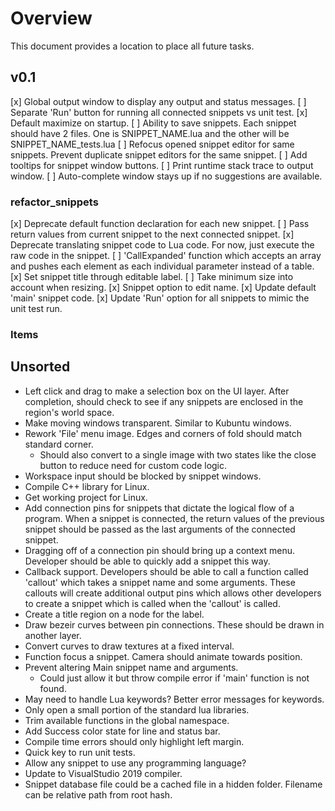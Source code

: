 # Overview
This document provides a location to place all future tasks.

## v0.1
 [x] Global output window to display any output and status messages.
 [ ] Separate 'Run' button for running all connected snippets vs unit test.
 [x] Default maximize on startup.
 [ ] Ability to save snippets. Each snippet should have 2 files. One is SNIPPET_NAME.lua and the other will be SNIPPET_NAME_tests.lua
 [ ] Refocus opened snippet editor for same snippets. Prevent duplicate snippet editors for the same snippet.
 [ ] Add tooltips for snippet window buttons.
 [ ] Print runtime stack trace to output window.
 [ ] Auto-complete window stays up if no suggestions are available.

### refactor_snippets
 [x] Deprecate default function declaration for each new snippet.
 [ ] Pass return values from current snippet to the next connected snippet.
 [x] Deprecate translating snippet code to Lua code. For now, just execute the raw code in the snippet. 
 [ ] 'CallExpanded' function which accepts an array and pushes each element as each individual parameter instead of a table.
 [x] Set snippet title through editable label.
 [ ] Take minimum size into account when resizing.
 [x] Snippet option to edit name.
 [x] Update default 'main' snippet code.
 [x] Update 'Run' option for all snippets to mimic the unit test run.

### Items

## Unsorted
* Left click and drag to make a selection box on the UI layer. After completion, should check to see if any snippets are enclosed in the region's world space.
* Make moving windows transparent. Similar to Kubuntu windows.
* Rework 'File' menu image. Edges and corners of fold should match standard corner.
	* Should also convert to a single image with two states like the close button to reduce need for custom code logic.
* Workspace input should be blocked by snippet windows.
* Compile C++ library for Linux.
* Get working project for Linux.
* Add connection pins for snippets that dictate the logical flow of a program. When a snippet is connected, the return values of the previous snippet should be passed as the last arguments of the connected snippet.
* Dragging off of a connection pin should bring up a context menu. Developer should be able to quickly add a snippet this way.
* Callback support. Developers should be able to call a function called 'callout' which takes a snippet name and some arguments. These callouts will create additional output pins which allows other developers to create a snippet which is called when the 'callout' is called.
* Create a title region on a node for the label.
* Draw bezeir curves between pin connections. These should be drawn in another layer.
* Convert curves to draw textures at a fixed interval.
* Function focus a snippet. Camera should animate towards position.
* Prevent altering Main snippet name and arguments.
	* Could just allow it but throw compile error if 'main' function is not found.
* May need to handle Lua keywords? Better error messages for keywords.
* Only open a small portion of the standard lua libraries.
* Trim available functions in the global namespace.
* Add Success color state for line and status bar.
* Compile time errors should only highlight left margin.
* Quick key to run unit tests.
* Allow any snippet to use any programming language?
* Update to VisualStudio 2019 compiler.
* Snippet database file could be a cached file in a hidden folder. Filename can be relative path from root hash.
